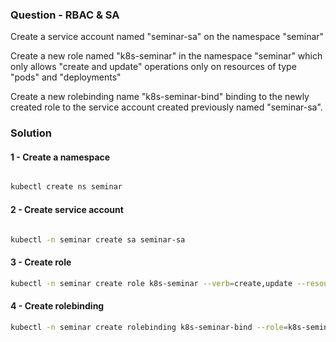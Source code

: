 ### Question - RBAC & SA

Create a service account named "seminar-sa" on the namespace "seminar"

Create a new role named "k8s-seminar" in the namespace "seminar" which only allows "create and update" operations only on resources of type "pods" and "deployments"

Create a new rolebinding name "k8s-seminar-bind" binding to the newly created role to the service account created previously named "seminar-sa".

### Solution

#### 1 - Create a namespace

```sh

kubectl create ns seminar

```

#### 2 - Create service account
```sh

kubectl -n seminar create sa seminar-sa

```

#### 3 - Create role
```sh
kubectl -n seminar create role k8s-seminar --verb=create,update --resource=pods,deployments
```

#### 4 - Create rolebinding
```sh
kubectl -n seminar create rolebinding k8s-seminar-bind --role=k8s-seminar --serviceaccount=seminar:seminar-sa

```